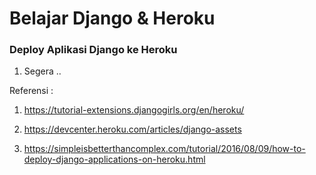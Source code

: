 # Belajar Django & Heroku

### Deploy Aplikasi Django ke Heroku

1. Segera ..

Referensi :

1. https://tutorial-extensions.djangogirls.org/en/heroku/

2. https://devcenter.heroku.com/articles/django-assets 

3. https://simpleisbetterthancomplex.com/tutorial/2016/08/09/how-to-deploy-django-applications-on-heroku.html